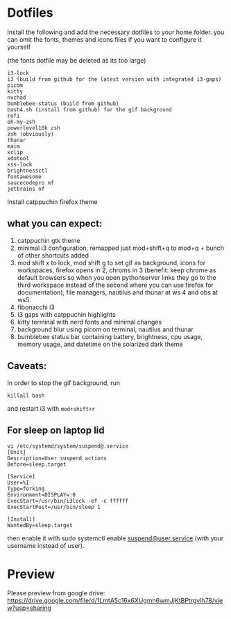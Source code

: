 # Dotfiles
Install the following and add the necessary dotfiles to your home folder.
you can omit the fonts, themes and icons files if you want to configure it yourself 

(the fonts dotfile may be deleted as its too large)
```
i3-lock
i3 (build from github for the latest version with integrated i3-gaps)
picom
kitty
nvchad
bumblebee-status (build from github)
bash4.sh (install from github) for the gif background
rofi
oh-my-zsh
powerlevel10k zsh
zsh (obviously)
thunar
maim
xclip
xdotool
xss-lock
brightnessctl
fontawesome
saucecodepro nf
jetbrains nf
```

Install catppuchin firefox theme


## what you can expect:
1. catppuchin gtk theme
2. minimal i3 configuration, remapped just mod+shift+q to mod+q + bunch of other shortcuts added
3. mod shift x to lock, mod shift g to set gif as background, icons for workspaces, firefox opens in 2, chroms in 3 (benefit: keep chrome as default browsers so when you open pythonserver links they go to the third workspace instead of the second where you can use firefox for documentation), file managers, nautilus and thunar at ws 4 and obs at ws5. 
4. fibonacchi i3
6. i3 gaps with catppuchin highlights
7. kitty terminal with nerd fonts and minimal changes
8. background blur using picom on terminal, nautilus and thunar
9. bumblebee status bar containing battery, brightness, cpu usage, memory usage, and datetime on the solarized dark theme

## Caveats:
In order to stop the gif background, run
```
killall bash
```
and restart i3 with `mod+shift+r`

## For sleep on laptop lid
```
vi /etc/systemd/system/suspend@.service 
[Unit]
Description=User suspend actions
Before=sleep.target

[Service]
User=%I
Type=forking
Environment=DISPLAY=:0
ExecStart=/usr/bin/i3lock -ef -c ffffff
ExecStartPost=/usr/bin/sleep 1

[Install]
WantedBy=sleep.target
```
 then enable it with sudo systemctl enable suspend@user.service (with your username instead of user).

# Preview

Please preview from google drive: https://drive.google.com/file/d/1LmtA5c16x6XUgmn6wmJjKtBPtrgvlh78/view?usp=sharing

